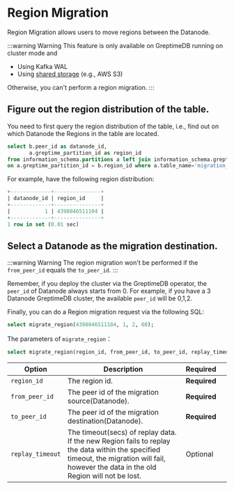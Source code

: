 # Region Migration

Region Migration allows users to move regions between the Datanode.

:::warning Warning
This feature is only available on GreptimeDB running on cluster mode and 
- Using Kafka WAL
- Using [shared storage](/user-guide/operations/configuration.md#storage-options) (e.g., AWS S3)

Otherwise, you can't perform a region migration.
:::


## Figure out the region distribution of the table.
You need to first query the region distribution of the table, i.e., find out on which Datanode the Regions in the table are located.

```sql
select b.peer_id as datanode_id,
       a.greptime_partition_id as region_id
from information_schema.partitions a left join information_schema.greptime_region_peers b
on a.greptime_partition_id = b.region_id where a.table_name='migration_target' order by datanode_id asc;
```

For example, have the following region distribution:

```sql
+-------------+---------------+
| datanode_id | region_id     |
+-------------+---------------+
|           1 | 4398046511104 |
+-------------+---------------+
1 row in set (0.01 sec)
```

## Select a Datanode as the migration destination.
:::warning Warning
The region migration won't be performed if the `from_peer_id` equals the `to_peer_id`.
:::

Remember, if you deploy the cluster via the GreptimeDB operator, the `peer_id` of Datanode always starts from 0. For example, if you have a 3 Datanode GreptimeDB cluster, the available `peer_id` will be 0,1,2.

Finally, you can do a Region migration request via the following SQL:

```sql
select migrate_region(4398046511104, 1, 2, 60);
```

The parameters of `migrate_region`：

```sql
select migrate_region(region_id, from_peer_id, to_peer_id, replay_timeout);
```

| Option           | Description                                                                                                                                                                               | Required     |     |
| ---------------- | ----------------------------------------------------------------------------------------------------------------------------------------------------------------------------------------- | ------------ | --- |
| `region_id`      | The region id.                                                                                                                                                                            | **Required** |     |
| `from_peer_id`   | The peer id of the migration source(Datanode).                                                                                                                                            | **Required** |     |
| `to_peer_id`     | The peer id of the migration destination(Datanode).                                                                                                                                       | **Required** |     |
| `replay_timeout` | The timeout(secs) of replay data. If the new Region fails to replay the data within the specified timeout,  the migration will fail, however the data in the old Region will not be lost. | Optional     |     |
